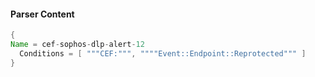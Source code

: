 #### Parser Content
```Java
{
Name = cef-sophos-dlp-alert-12
  Conditions = [ """CEF:""", """"Event::Endpoint::Reprotected""" ]
}
```